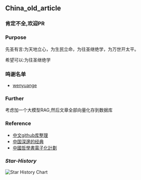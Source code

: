 ## China_old_article

### 肯定不全,欢迎PR

### Purpose

先圣有言:为天地立心，为生民立命，为往圣继绝学，为万世开太平。

希望可以:为往圣继绝学

### 鸣谢名单

* [wenyuange](https://github.com/wenyuange)

### Further

考虑加一个大模型RAG,然后文章全部向量化存到数据库


### Reference

* [中文github库整理](https://github.com/wenyuange)
* [中国深邃的经典](https://5000yan.com/)
* [中國哲學書電子化計劃](https://ctext.org/zh)

### *Star-History*
![Star History Chart](https://api.star-history.com/svg?repos=aceliuchanghong/china_old_article&type=Date)
